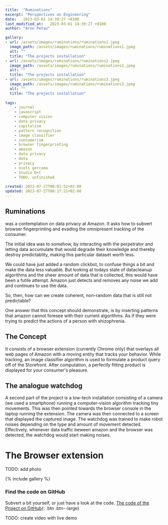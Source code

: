 ```yaml
---
title:  "Ruminations"
excerpt: "Perspectives on Engineering"
date:   2023-03-01 14:39:27 +0100
last_modified_at:   2023-03-01 14:39:27 +0100
author: "Aron Petau"

gallery:
- url: /assets/images/ruminations/ruminations1.jpeg
  image_path: /assets/images/ruminations/ruminations1.jpeg
  alt: ""
  title: "The projects installation"
- url: /assets/images/ruminations/ruminations2.jpeg
  image_path: /assets/images/ruminations/ruminations2.jpeg
  alt: ""
  title: "The projects installation"
- url: /assets/images/ruminations/ruminations3.jpeg
  image_path: /assets/images/ruminations/ruminations3.jpeg
  alt: ""
  title: "The projects installation"
 
tags:
    - journal
    - javascript
    - computer vision
    - data privacy
    - capitalism
    - pattern recognition
    - image classifier
    - consumerism
    - browser fingerprinting
    - amazon
    - data privacy
    - data
    - privacy
    - niels gercama
    - Studio D+C
    - TODO, unfinished
    
created: 2023-07-27T00:01:52+02:00
updated: 2023-07-27T00:17:21+02:00
---
```

## Ruminations

was a contemplation on data privacy at Amazon.
It asks how to subvert browser fingerprinting and evading the omnipresent tracking of the consumer.

The initial idea was to somehow, by interacting with the perpetrator and letting data accumulate that would degrade their knowledge and thereby destroy predictablity, making this particular dataset worth less.

We could have just added a random clickbot, to confuse things a bit and make the data less valuable.
But looking at todays state of datacleanup algorithms and the sheer amount of data that is collected, this would have been a futile attempt. Amazon just detects and removes any noise we add and continues to use the data.

So, then, how can we create coherent, non-random data that is still not predictable?

One answer that this concept should demonstrate, is by inserting patterns that amazon cannot foresee with their current algorithms. As if they were trying to predict the actions of a person with shizophrenia.

## The Concept

It consists of a browser extension (currently Chrome only) that overlays all web pages of Amazon with a moving entity that tracks your behavior. While tracking, an image classifier algorithm is used to formulate a product query off of the Storefront. After computation, a perfectly fitting product is displayed for your consumer's pleasure.

## The analogue watchdog

A second part of the project is a low-tech installation consisting of a camera (we used a smartphone) running a computer-vision algorithm tracking tiny movements. This was then pointed towards the browser console in the laptop running the extension. The camera was then connected to a screen that displayed the captured image. The watchdog was trained to make robot noises depending on the type and amount of movement detected. Effectively, whenever data traffic beween amazon and the browser was detected, the watchdog would start making noises.

# The Browser extension

TODO: add photo

{% include gallery %}

### Find the code on GitHub

Subvert a bit yourself, or just have a look at the code.
[The code of the Project on GitHub](https://github.com/arontaupe/ruminations){: .btn .btn--large}

TODO: create video with live demo
